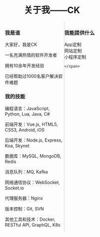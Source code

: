 <center> 
  <h1>
    关于我——CK
  </h1>
</center>



<div style="display: flex; justify-content: space-between;">    
  <div style="width: 45%; border-right: 1px solid #ccc; padding-left: 100px;">     
    <h3>
      我是谁
    </h3>
      <p>大家好，我是CK</p>
      <p>一名充满热情的软件开发者</p>
      <p>拥有10余年开发经验</p>
      <p>已经帮助过1000名客户解决软件难题</p>
    <h3>
      我的技能
    </h3>
      <p />编程语言：JavaScript, Python, Lua, Java, C#
      <p />前端开发：Vue.js, HTML5, CSS3, Android, iOS
      <p />后端开发：Node.js, Express, Koa, Skynet
      <p />数据库：MySQL, MongoDB, Redis
      <p />消息队列：MQ, Kafka
      <p />网络通信协议：WebSocket, Socket.io
      <p />代理服务器：Nginx
      <p />版本控制：Git, SVN 
      <p />其他工具和技术：Docker, RESTful API, GraphQL, K8s
  </div>



  <div style="width: 50%;">     
    <h3>我能提供什么</h3>   
    <span>
      App定制<br />
      网站定制<br />
      小程序定制<br />

    </span>
  </div>  
</div>

